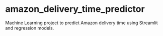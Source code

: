 # amazon_delivery_time_predictor
Machine Learning project to predict Amazon delivery time using Streamlit and regression models.

